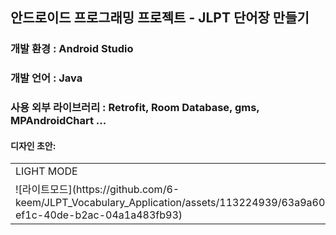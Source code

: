 ## 안드로이드 프로그래밍 프로젝트 - JLPT 단어장 만들기

### 개발 환경 : Android Studio
### 개발 언어 : Java
### 사용 외부 라이브러리 : Retrofit, Room Database, gms, MPAndroidChart ...

#### 디자인 초안:
<table>
  <tr>
    <td>LIGHT MODE</td>
    <td>DARK MODE</td>
  </tr>
  <tr>
    <td>![라이트모드](https://github.com/6-keem/JLPT_Vocabulary_Application/assets/113224939/63a9a602-ef1c-40de-b2ac-04a1a483fb93)</td>
    <td>![다크모드](https://github.com/6-keem/JLPT_Vocabulary_Application/assets/113224939/86c24744-3d34-4aa6-9136-512de316ce1b)</td>
  </tr>
</table>
